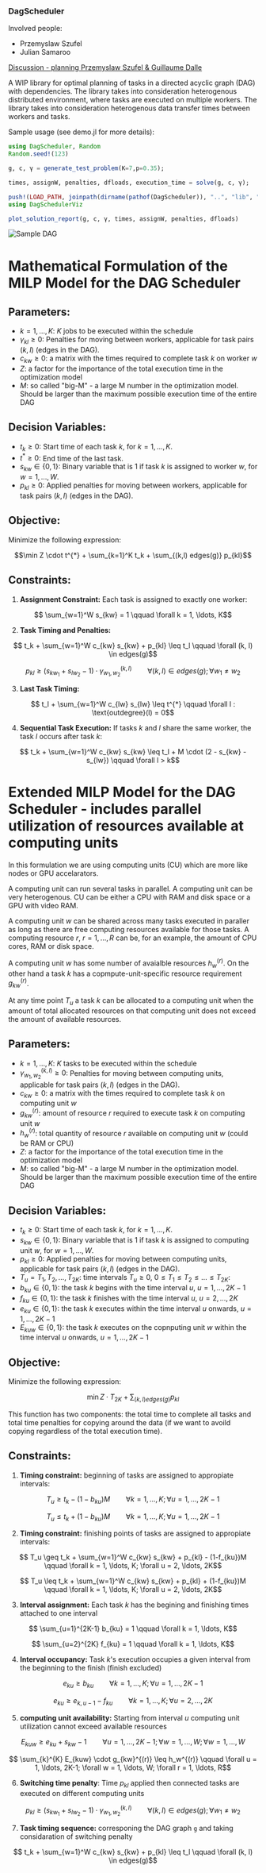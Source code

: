 ### DagScheduler

Involved people:
- Przemyslaw Szufel
- Julian Samaroo


[Discussion - planning Przemyslaw Szufel & Guillaume Dalle](notes.md)


A WIP library for optimal planning of tasks in a directed acyclic graph (DAG) with dependencies.
The library takes into consideration heterogenous distributed environment, where tasks are executed on multiple workers. The library takes into consideration heterogenous data transfer times between workers and tasks.

Sample usage (see demo.jl for more details):
```julia
using DagScheduler, Random
Random.seed!(123)

g, c, γ = generate_test_problem(K=7,p=0.35);

times, assignW, penalties, dfloads, execution_time = solve(g, c, γ);

push!(LOAD_PATH, joinpath(dirname(pathof(DagScheduler)), "..", "lib", "DagSchedulerViz"))
using DagSchedulerViz

plot_solution_report(g, c, γ, times, assignW, penalties, dfloads)
```
![Sample DAG](demoim.png)


# Mathematical Formulation of the MILP Model for the DAG Scheduler

## Parameters:

- $` k = 1, \ldots, K `$: $` K `$ jobs to be executed within the schedule 
- $` \gamma_{kl} \geq 0 `$: Penalties for moving between workers, applicable for task pairs $`(k, l)`$ (edges in the DAG).
- $` c_{kw} \geq 0 `$:  a matrix with the times required to complete task $` k `$ on worker $` w `$
- $` Z `$: a factor for the importance of the total execution time in the optimization model
- $` M `$: so called "big-M" - a large M number in the optimization model. Should be larger than the maximum possible execution time of the entire DAG
 
## Decision Variables:

- $` t_k \geq 0 `$: Start time of each task $k$, for $` k = 1, \ldots, K `$.
- $` t^{*} \geq 0 `$: End time of the last task.
- $` s_{kw} \in \{0,1\} `$: Binary variable that is 1 if task $` k `$ is assigned to worker $` w `$, for $` w = 1, \ldots, W `$.
- $` p_{kl} \geq 0 `$: Applied penalties for moving between workers, applicable for task pairs $`(k, l)`$ (edges in the DAG).
  
## Objective:

Minimize the following expression:
```math
\min Z \cdot t^{*} + \sum_{k=1}^K t_k + \sum_{(k,l) edges(g)} p_{kl}
```


## Constraints:

1. **Assignment Constraint:** Each task is assigned to exactly one worker:

```math
    \sum_{w=1}^W s_{kw} = 1 \qquad \forall k = 1, \ldots, K
```

2. **Task Timing and Penalties:**

```math
    t_k + \sum_{w=1}^W c_{kw} s_{kw} + p_{kl} \leq t_l \qquad \forall (k, l) \in edges(g)
```
```math
    p_{kl} \geq (s_{kw_1} + s_{lw_2} - 1) \cdot \gamma^{(k,l)}_{w_1,w_2} \qquad \forall (k, l) \in edges(g); \forall w_1 \neq w_2
```


3. **Last Task Timing:**

```math
    t_l + \sum_{w=1}^W c_{lw} s_{lw} \leq t^{*} \qquad \forall l : \text{outdegree}(l) = 0
```

4. **Sequential Task Execution:** If tasks $` k `$ and $` l `$ share the same worker, the task $` l`$ occurs after task $` k `$:

```math
    t_k + \sum_{w=1}^W c_{kw} s_{kw} \leq t_l + M \cdot (2 - s_{kw} - s_{lw}) \qquad \forall l > k
```





#  Extended MILP Model for the DAG Scheduler - includes parallel utilization of resources available at computing units

In this formulation we are using computing units (CU) which are more like nodes or GPU accelarators. 

A computing unit can run several tasks in parallel. A computing unit can be very heterogenous. CU can be either a CPU with RAM and disk space or a  GPU with video RAM.

A computing unit $` w `$  can be shared across many tasks executed in paraller as long as there are free computing resources available for those tasks.
A  computing resource $` r `$, $` r = 1, \ldots, R `$ can be, for an example, the amount of CPU cores, RAM or disk space.

A computing unit $` w `$ has some number of avaialble resources $` h_w^{(r)} `$. On the other hand a task $` k `$ has a copmpute-unit-specific resource requirement $` g_{kw}^{(r)} `$.

At any time point $` T_u `$ a task $` k `$ can be allocated to a computing unit when the amount of total allocated resources on that computing unit does not exceed the amount of available resources.

## Parameters:

- $` k = 1, \ldots, K `$: $` K `$ tasks to be executed within the schedule 
- $` \gamma^{(k,l)}_{w_1,w_2} \geq 0 `$: Penalties for moving between computing units, applicable for task pairs $`(k, l)`$ (edges in the DAG).
- $` c_{kw} \geq 0 `$:  a matrix with the times required to complete task $` k `$ on computing unit $` w `$
- $` g_{kw}^{(r)} `$: amount of resource  $` r `$ required to execute task $` k `$ on computing unit $` w `$
- $` h_w^{(r)} `$: total quantity of resource  $` r `$ available on computing unit $` w `$ (could be RAM or CPU)
- $` Z `$: a factor for the importance of the total execution time in the optimization model
- $` M `$: so called "big-M" - a large M number in the optimization model. Should be larger than the maximum possible execution time of the entire DAG
 
## Decision Variables:

- $` t_k \geq 0 `$: Start time of each task $k$, for $` k = 1, \ldots, K `$.
- $` s_{kw} \in \{0,1\} `$: Binary variable that is 1 if task $` k `$ is assigned to computing unit $` w `$, for $` w = 1, \ldots, W `$.
- $` p_{kl} \geq 0 `$: Applied penalties for moving between computing units, applicable for task pairs $`(k, l)`$ (edges in the DAG).
- $` T_u =  T_1, T_2, \ldots, T_{2K}  `$: time intervals $` T_u \geq 0 `$, $` 0 \leq T_1 \leq T_2 \leq \ldots \leq T_{2K}  `$:
- $` b_{ku} \in \{0,1\} `$: the task $` k `$ begins with the time interval $` u `$, $` u = 1, \ldots, 2K-1 `$
- $` f_{ku} \in \{0,1\} `$: the task $` k `$ finishes with the time interval $` u `$, $` u = 2, \ldots, 2K `$
- $` e_{ku} \in \{0,1\} `$: the task $` k `$ executes within the time interval $` u `$ onwards, $` u = 1, \ldots, 2K-1 `$
- $` E_{kuw} \in \{0,1\} `$: the task $` k `$ executes on the copnputing unit $` w `$ within the time interval $` u `$ onwards, $` u = 1, \ldots, 2K-1 `$

## Objective:

Minimize the following expression:
```math
\min Z \cdot T_{2K} + \sum_{(k,l) edges(g)} p_{kl}
```
This function has two components: the total time to complete all tasks and total time penalties for copying around the data (if we want to avoild copying regardless of the total execution time).


## Constraints:

1. **Timing constraint:** beginning of tasks are assigned to appropiate intervals:
```math
   T_u \geq t_k - (1-b_{ku})M \qquad \forall k = 1, \ldots, K; \forall u = 1, \ldots, 2K-1
```
```math
   T_u \leq t_k + (1-b_{ku})M \qquad \forall k = 1, \ldots, K; \forall u = 1, \ldots, 2K-1
```

2. **Timing constraint:** finishing points of tasks are assigned to appropiate intervals:
```math
   T_u \geq t_k + \sum_{w=1}^W c_{kw} s_{kw} + p_{kl} - (1-f_{ku})M \qquad \forall k = 1, \ldots, K; \forall u = 2, \ldots, 2K
```
```math
   T_u \leq t_k + \sum_{w=1}^W c_{kw} s_{kw} + p_{kl} + (1-f_{ku})M \qquad \forall k = 1, \ldots, K; \forall u = 2, \ldots, 2K
```

3. **Interval assignment:** Each task $` k `$ has the begining and finishing times attached to one interval
```math
   \sum_{u=1}^{2K-1} b_{ku} = 1 \qquad \forall k = 1, \ldots, K
```
```math
   \sum_{u=2}^{2K} f_{ku} = 1 \qquad \forall k = 1, \ldots, K
```

4. **Interval occupancy:** Task $` k `$'s execution occupies a given interval from the beginning to the finish (finish excluded)
   
```math
   e_{ku} \geq b_{ku} \qquad \forall k = 1, \ldots, K; \forall u = 1, \ldots, 2K-1
```
```math
   e_{ku} \geq e_{k,u-1} - f_{ku} \qquad \forall k = 1, \ldots, K; \forall u = 2, \ldots, 2K
```
5. **computing unit availability:** Starting from interval $` u `$ computing unit utilization cannot exceed available resources
```math
   E_{kuw} \geq  e_{ku} + s_{kw} - 1  \qquad \forall u = 1, \ldots, 2K-1; \forall w = 1, \ldots, W; \forall w = 1, \ldots, W
```

```math
   \sum_{k}^{K} E_{kuw} \cdot g_{kw}^{(r)}    \leq h_w^{(r)}  \qquad \forall u = 1, \ldots, 2K-1; \forall w = 1, \ldots, W; \forall r = 1, \ldots, R
```

6. **Switching time penalty**: Time $` p_{kl} `$ applied then connected tasks are executed on different computing units
```math
    p_{kl} \geq (s_{kw_1} + s_{lw_2} - 1) \cdot \gamma^{(k,l)}_{w_1,w_2} \qquad \forall (k, l) \in edges(g); \forall w_1 \neq w_2
```
 
 
7. **Task timing sequence:** corresponing the DAG graph `g` and taking considaration of switching penalty
```math
    t_k + \sum_{w=1}^W c_{kw} s_{kw} + p_{kl} \leq t_l \qquad \forall (k, l) \in edges(g)
```
